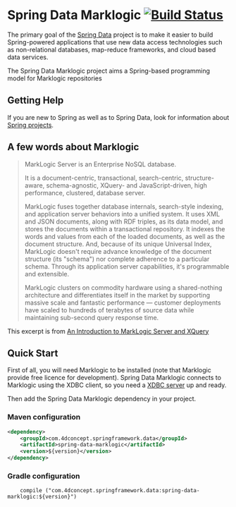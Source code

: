 # Spring Data Marklogic [![Build Status](https://travis-ci.org/stoussaint/spring-data-marklogic.svg?branch=master)](https://travis-ci.org/stoussaint/spring-data-marklogic)

The primary goal of the [Spring Data](http://projects.spring.io/spring-data) project is to make it easier to build Spring-powered applications that use new data access technologies such as non-relational databases, map-reduce frameworks, and cloud based data services.

The Spring Data Marklogic project aims a Spring-based programming model for Marklogic repositories

## Getting Help

If you are new to Spring as well as to Spring Data, look for information about [Spring projects](http://projects.spring.io/).

## A few words about Marklogic

> MarkLogic Server is an Enterprise NoSQL database.
> 
> It is a document-centric, transactional, search-centric, structure-aware, schema-agnostic, XQuery- and JavaScript-driven, high performance, clustered, database server.
> 
> MarkLogic fuses together database internals, search-style indexing, and application server behaviors into a unified system. It uses XML and JSON documents, along with RDF triples, as its data model, and stores the documents within a transactional repository. It indexes the words and values from each of the loaded documents, as well as the document structure. And, because of its unique Universal Index, MarkLogic doesn't require advance knowledge of the document structure (its "schema") nor complete adherence to a particular schema. Through its application server capabilities, it's programmable and extensible.
> 
> MarkLogic clusters on commodity hardware using a shared-nothing architecture and differentiates itself in the market by supporting massive scale and fantastic performance — customer deployments have scaled to hundreds of terabytes of source data while maintaining sub-second query response time.

This excerpt is from [An Introduction to MarkLogic Server and XQuery](https://developer.marklogic.com/learn/technical-overview)

## Quick Start

First of all, you will need Marklogic to be installed (note that Marklogic provide free licence for development).
Spring Data Marklogic connects to Marklogic using the XDBC client, so you need a [XDBC server](https://docs.marklogic.com/guide/admin/xdbc) up and ready.

Then add the Spring Data Marklogic dependency in your project.

### Maven configuration 

```xml
<dependency>
    <groupId>com.4dconcept.springframework.data</groupId>
    <artifactId>spring-data-marklogic</artifactId>
    <version>${version}</version>
</dependency>
```

### Gradle configuration

```
    compile ("com.4dconcept.springframework.data:spring-data-marklogic:${version}")
```



